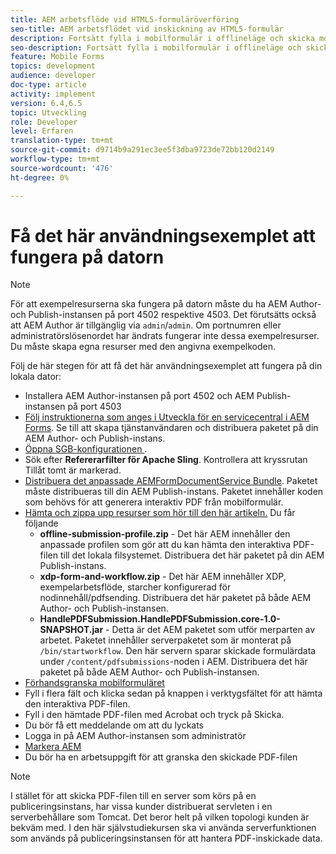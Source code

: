 ```yaml
---
title: AEM arbetsflöde vid HTML5-formuläröverföring
seo-title: AEM arbetsflödet vid inskickning av HTML5-formulär
description: Fortsätt fylla i mobilformulär i offlineläge och skicka mobilformulär för att aktivera AEM arbetsflöde
seo-description: Fortsätt fylla i mobilformulär i offlineläge och skicka mobilformulär för att aktivera AEM arbetsflöde
feature: Mobile Forms
topics: development
audience: developer
doc-type: article
activity: implement
version: 6.4,6.5
topic: Utveckling
role: Developer
level: Erfaren
translation-type: tm+mt
source-git-commit: d9714b9a291ec3ee5f3dba9723de72bb120d2149
workflow-type: tm+mt
source-wordcount: '476'
ht-degree: 0%

---
```



# Få det här användningsexemplet att fungera på datorn

>[!NOTE]
>
>För att exempelresurserna ska fungera på datorn måste du ha AEM Author- och Publish-instansen på port 4502 respektive 4503. Det förutsätts också att AEM Author är tillgänglig via `admin`/`admin`. Om portnumren eller administratörslösenordet har ändrats fungerar inte dessa exempelresurser. Du måste skapa egna resurser med den angivna exempelkoden.

Följ de här stegen för att få det här användningsexemplet att fungera på din lokala dator:

* Installera AEM Author-instansen på port 4502 och AEM Publish-instansen på port 4503
* [Följ instruktionerna som anges i Utveckla för en servicecentral i AEM Forms](https://docs.adobe.com/content/help/en/experience-manager-learn/forms/adaptive-forms/service-user-tutorial-develop.html). Se till att skapa tjänstanvändaren och distribuera paketet på din AEM Author- och Publish-instans.
* [Öppna SGB-konfigurationen  ](http://localhost:4503/system/console/configMgr).
* Sök efter **Refererarfilter för Apache Sling**. Kontrollera att kryssrutan Tillåt tomt är markerad.
* [Distribuera det anpassade AEMFormDocumentService Bundle](/help/forms/assets/common-osgi-bundles/AEMFormsDocumentServices.core-1.0-SNAPSHOT.jar). Paketet måste distribueras till din AEM Publish-instans. Paketet innehåller koden som behövs för att generera interaktiv PDF från mobilformulär.
* [Hämta och zippa upp resurser som hör till den här artikeln.](assets/offline-pdf-submission-assets.zip) Du får följande
   * **offline-submission-profile.zip**  - Det här AEM innehåller den anpassade profilen som gör att du kan hämta den interaktiva PDF-filen till det lokala filsystemet. Distribuera det här paketet på din AEM Publish-instans.
   * **xdp-form-and-workflow.zip**  - Det här AEM innehåller XDP, exempelarbetsflöde, starcher konfigurerad för nodinnehåll/pdfsending. Distribuera det här paketet på både AEM Author- och Publish-instansen.
   * **HandlePDFSubmission.HandlePDFSubmission.core-1.0-SNAPSHOT.jar**  - Detta är det AEM paketet som utför merparten av arbetet. Paketet innehåller serverpaketet som är monterat på `/bin/startworkflow`. Den här servern sparar skickade formulärdata under `/content/pdfsubmissions`-noden i AEM. Distribuera det här paketet på både AEM Author- och Publish-instansen.
* [Förhandsgranska mobilformuläret](http://localhost:4503/content/dam/formsanddocuments/testsubmision.xdp/jcr:content)
* Fyll i flera fält och klicka sedan på knappen i verktygsfältet för att hämta den interaktiva PDF-filen.
* Fyll i den hämtade PDF-filen med Acrobat och tryck på Skicka.
* Du bör få ett meddelande om att du lyckats
* Logga in på AEM Author-instansen som administratör
* [Markera AEM](http://localhost:4502/aem/inbox)
* Du bör ha en arbetsuppgift för att granska den skickade PDF-filen

>[!NOTE]
>
>I stället för att skicka PDF-filen till en server som körs på en publiceringsinstans, har vissa kunder distribuerat servleten i en serverbehållare som Tomcat. Det beror helt på vilken topologi kunden är bekväm med. I den här självstudiekursen ska vi använda serverfunktionen som används på publiceringsinstansen för att hantera PDF-inskickade data.

